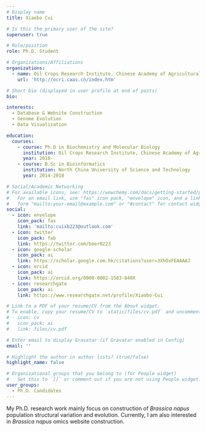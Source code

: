 ```yaml
---
# Display name
title: Xiaobo Cui

# Is this the primary user of the site?
superuser: true

# Role/position
role: Ph.D. Student

# Organizations/Affiliations
organizations:
  - name: Oil Crops Research Institute, Chinese Academy of Agricultural Sciences
    url: 'http://ocri.caas.cn/index.htm'

# Short bio (displayed in user profile at end of posts)
bio: 

interests:
  - Database & Website Construction
  - Genome Evolution
  - Data Visualization

education:
  courses:
    - course: Ph.D in Biochemistry and Molecular Biology
      institution: Oil Crops Research Institute, Chinese Academy of Agricultural Sciences
      year: 2018-
    - course: B.Sc in Bioinformatics
      institution: North China University of Science and Technology
      year: 2014-2018

# Social/Academic Networking
# For available icons, see: https://wowchemy.com/docs/getting-started/page-builder/#icons
#   For an email link, use "fas" icon pack, "envelope" icon, and a link in the
#   form "mailto:your-email@example.com" or "#contact" for contact widget.
social:
  - icon: envelope
    icon_pack: fas
    link: 'mailto:cuixb223@outlook.com'
  - icon: twitter
    icon_pack: fab
    link: https://twitter.com/boer0223
  - icon: google-scholar
    icon_pack: ai
    link: https://scholar.google.com.hk/citations?user=3XhOxFEAAAAJ
  - icon: orcid
    icon_pack: ai
    link: https://orcid.org/0000-0002-1583-840X
  - icon: researchgate
    icon_pack: ai
    link: https://www.researchgate.net/profile/Xiaobo-Cui

# Link to a PDF of your resume/CV from the About widget.
# To enable, copy your resume/CV to `static/files/cv.pdf` and uncomment the lines below.
# - icon: cv
#   icon_pack: ai
#   link: files/cv.pdf

# Enter email to display Gravatar (if Gravatar enabled in Config)
email: ''

# Highlight the author in author lists? (true/false)
highlight_name: false

# Organizational groups that you belong to (for People widget)
#   Set this to `[]` or comment out if you are not using People widget.
user_groups:
  - Ph.D. Candidates
---
```


My Ph.D. research work mainly focus on construction of *Brassica napus* population structural variation and evolution. Currently, I am also interested in *Brassica napus* omics website construction.